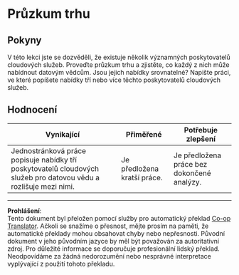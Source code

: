 <!--
CO_OP_TRANSLATOR_METADATA:
{
  "original_hash": "96f3696153d9ed54b19a1bb65438c104",
  "translation_date": "2025-08-26T16:09:57+00:00",
  "source_file": "5-Data-Science-In-Cloud/17-Introduction/assignment.md",
  "language_code": "cs"
}
-->
# Průzkum trhu

## Pokyny

V této lekci jste se dozvěděli, že existuje několik významných poskytovatelů cloudových služeb. Proveďte průzkum trhu a zjistěte, co každý z nich může nabídnout datovým vědcům. Jsou jejich nabídky srovnatelné? Napište práci, ve které popíšete nabídky tří nebo více těchto poskytovatelů cloudových služeb.

## Hodnocení

Vynikající | Přiměřené | Potřebuje zlepšení
--- | --- | -- |
Jednostránková práce popisuje nabídky tří poskytovatelů cloudových služeb pro datovou vědu a rozlišuje mezi nimi. | Je předložena kratší práce. | Je předložena práce bez dokončené analýzy.

---

**Prohlášení**:  
Tento dokument byl přeložen pomocí služby pro automatický překlad [Co-op Translator](https://github.com/Azure/co-op-translator). Ačkoli se snažíme o přesnost, mějte prosím na paměti, že automatické překlady mohou obsahovat chyby nebo nepřesnosti. Původní dokument v jeho původním jazyce by měl být považován za autoritativní zdroj. Pro důležité informace se doporučuje profesionální lidský překlad. Neodpovídáme za žádná nedorozumění nebo nesprávné interpretace vyplývající z použití tohoto překladu.